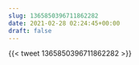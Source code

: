 ```yaml
---
slug: 1365850396711862282
date: 2021-02-28 02:24:45+00:00
draft: false
---
```


{{< tweet 1365850396711862282 >}}
